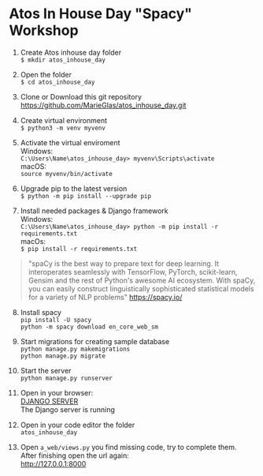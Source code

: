 # Atos In House Day "Spacy" Workshop
1. Create Atos inhouse day folder\
`$ mkdir atos_inhouse_day`
2. Open the folder \
`$ cd atos_inhouse_day`

3. Clone or Download this git repository
https://github.com/MarieGlas/atos_inhouse_day.git 

4. Create virtual environment\
`$ python3 -m venv myvenv`

5. Activate the virtual enviroment\
Windows:\
`C:\Users\Name\atos_inhouse_day> myvenv\Scripts\activate`\
macOS:\
`source myvenv/bin/activate`

6. Upgrade pip to the latest version\
`$ python -m pip install --upgrade pip`

7. Install needed packages & Django framework\
Windows:\
`C:\Users\Name\atos_inhouse_day> python -m pip install -r requirements.txt`\
macOs:\
`$ pip install -r requirements.txt`


 >  "spaCy is the best way to prepare text for deep learning. It interoperates seamlessly with TensorFlow, PyTorch, scikit-learn, Gensim and the rest of Python's awesome AI ecosystem. With spaCy, you can easily construct linguistically sophisticated statistical models for a variety of NLP problems"
https://spacy.io/ 

8. Install spacy\
`pip install -U spacy`\
`python -m spacy download en_core_web_sm`

9. Start migrations for creating sample database\
`python manage.py makemigrations`\
`python manage.py migrate`

10. Start the server\
`python manage.py runserver`

11. Open in your browser:\
[DJANGO SERVER](http://127.0.0.1:8000)\
The Django server is running

12. Open in your code editor the folder\
`atos_inhouse_day`
13. Open `a_web/views.py`  you find missing code, try to complete them.\
After finishing open the url again: \
http://127.0.0.1:8000
